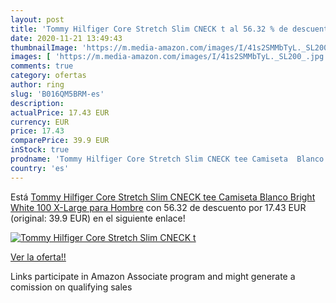 ```yaml
---
layout: post
title: 'Tommy Hilfiger Core Stretch Slim CNECK t al 56.32 % de descuento'
date: 2020-11-21 13:49:43
thumbnailImage: 'https://m.media-amazon.com/images/I/41s2SMMbTyL._SL200_.jpg'
images: [ 'https://m.media-amazon.com/images/I/41s2SMMbTyL._SL200_.jpg' ]
comments: true
category: ofertas
author: ring
slug: 'B016QM5BRM-es'
description:
actualPrice: 17.43 EUR
currency: EUR
price: 17.43
comparePrice: 39.9 EUR
inStock: true
prodname: 'Tommy Hilfiger Core Stretch Slim CNECK tee Camiseta  Blanco  Bright White 100   X-Large para Hombre'
country: 'es'
---
```


Está [Tommy Hilfiger Core Stretch Slim CNECK tee Camiseta  Blanco  Bright White 100   X-Large para Hombre](https://www.amazon.es/dp/B016QM5BRM/?tag=tolees-21) con 56.32 de descuento por 17.43 EUR (original: 39.9 EUR) en el siguiente enlace!

[![Tommy Hilfiger Core Stretch Slim CNECK t](https://m.media-amazon.com/images/I/41s2SMMbTyL._SL200_.jpg)](https://www.amazon.es/dp/B016QM5BRM/?tag=tolees-21)

[Ver la oferta!!](https://www.amazon.es/dp/B016QM5BRM/?tag=tolees-21)

Links participate in Amazon Associate program and might generate a comission on qualifying sales


